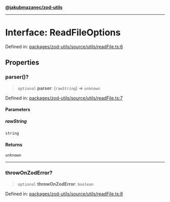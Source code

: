 [**@jakubmazanec/zod-utils**](../README.md)

---

# Interface: ReadFileOptions

Defined in:
[packages/zod-utils/source/utils/readFile.ts:6](https://github.com/jakubmazanec/tools/blob/acfa246dbb1035f65efb7fa114167a3cbefca108/packages/zod-utils/source/utils/readFile.ts#L6)

## Properties

### parser()?

> `optional` **parser**: (`rawString`) => `unknown`

Defined in:
[packages/zod-utils/source/utils/readFile.ts:7](https://github.com/jakubmazanec/tools/blob/acfa246dbb1035f65efb7fa114167a3cbefca108/packages/zod-utils/source/utils/readFile.ts#L7)

#### Parameters

##### rawString

`string`

#### Returns

`unknown`

---

### throwOnZodError?

> `optional` **throwOnZodError**: `boolean`

Defined in:
[packages/zod-utils/source/utils/readFile.ts:8](https://github.com/jakubmazanec/tools/blob/acfa246dbb1035f65efb7fa114167a3cbefca108/packages/zod-utils/source/utils/readFile.ts#L8)
